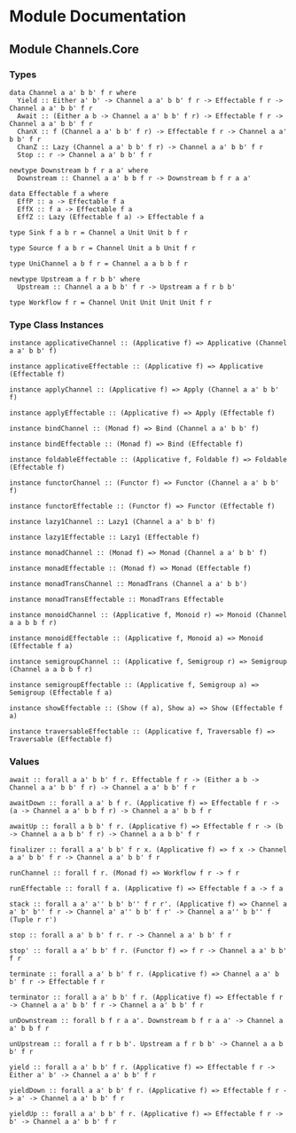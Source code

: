 # Module Documentation

## Module Channels.Core

### Types

    data Channel a a' b b' f r where
      Yield :: Either a' b' -> Channel a a' b b' f r -> Effectable f r -> Channel a a' b b' f r
      Await :: (Either a b -> Channel a a' b b' f r) -> Effectable f r -> Channel a a' b b' f r
      ChanX :: f (Channel a a' b b' f r) -> Effectable f r -> Channel a a' b b' f r
      ChanZ :: Lazy (Channel a a' b b' f r) -> Channel a a' b b' f r
      Stop :: r -> Channel a a' b b' f r

    newtype Downstream b f r a a' where
      Downstream :: Channel a a' b b f r -> Downstream b f r a a'

    data Effectable f a where
      EffP :: a -> Effectable f a
      EffX :: f a -> Effectable f a
      EffZ :: Lazy (Effectable f a) -> Effectable f a

    type Sink f a b r = Channel a Unit Unit b f r

    type Source f a b r = Channel Unit a b Unit f r

    type UniChannel a b f r = Channel a a b b f r

    newtype Upstream a f r b b' where
      Upstream :: Channel a a b b' f r -> Upstream a f r b b'

    type Workflow f r = Channel Unit Unit Unit Unit f r


### Type Class Instances

    instance applicativeChannel :: (Applicative f) => Applicative (Channel a a' b b' f)

    instance applicativeEffectable :: (Applicative f) => Applicative (Effectable f)

    instance applyChannel :: (Applicative f) => Apply (Channel a a' b b' f)

    instance applyEffectable :: (Applicative f) => Apply (Effectable f)

    instance bindChannel :: (Monad f) => Bind (Channel a a' b b' f)

    instance bindEffectable :: (Monad f) => Bind (Effectable f)

    instance foldableEffectable :: (Applicative f, Foldable f) => Foldable (Effectable f)

    instance functorChannel :: (Functor f) => Functor (Channel a a' b b' f)

    instance functorEffectable :: (Functor f) => Functor (Effectable f)

    instance lazy1Channel :: Lazy1 (Channel a a' b b' f)

    instance lazy1Effectable :: Lazy1 (Effectable f)

    instance monadChannel :: (Monad f) => Monad (Channel a a' b b' f)

    instance monadEffectable :: (Monad f) => Monad (Effectable f)

    instance monadTransChannel :: MonadTrans (Channel a a' b b')

    instance monadTransEffectable :: MonadTrans Effectable

    instance monoidChannel :: (Applicative f, Monoid r) => Monoid (Channel a a b b f r)

    instance monoidEffectable :: (Applicative f, Monoid a) => Monoid (Effectable f a)

    instance semigroupChannel :: (Applicative f, Semigroup r) => Semigroup (Channel a a b b f r)

    instance semigroupEffectable :: (Applicative f, Semigroup a) => Semigroup (Effectable f a)

    instance showEffectable :: (Show (f a), Show a) => Show (Effectable f a)

    instance traversableEffectable :: (Applicative f, Traversable f) => Traversable (Effectable f)


### Values

    await :: forall a a' b b' f r. Effectable f r -> (Either a b -> Channel a a' b b' f r) -> Channel a a' b b' f r

    awaitDown :: forall a a' b f r. (Applicative f) => Effectable f r -> (a -> Channel a a' b b f r) -> Channel a a' b b f r

    awaitUp :: forall a b b' f r. (Applicative f) => Effectable f r -> (b -> Channel a a b b' f r) -> Channel a a b b' f r

    finalizer :: forall a a' b b' f r x. (Applicative f) => f x -> Channel a a' b b' f r -> Channel a a' b b' f r

    runChannel :: forall f r. (Monad f) => Workflow f r -> f r

    runEffectable :: forall f a. (Applicative f) => Effectable f a -> f a

    stack :: forall a a' a'' b b' b'' f r r'. (Applicative f) => Channel a a' b' b'' f r -> Channel a' a'' b b' f r' -> Channel a a'' b b'' f (Tuple r r')

    stop :: forall a a' b b' f r. r -> Channel a a' b b' f r

    stop' :: forall a a' b b' f r. (Functor f) => f r -> Channel a a' b b' f r

    terminate :: forall a a' b b' f r. (Applicative f) => Channel a a' b b' f r -> Effectable f r

    terminator :: forall a a' b b' f r. (Applicative f) => Effectable f r -> Channel a a' b b' f r -> Channel a a' b b' f r

    unDownstream :: forall b f r a a'. Downstream b f r a a' -> Channel a a' b b f r

    unUpstream :: forall a f r b b'. Upstream a f r b b' -> Channel a a b b' f r

    yield :: forall a a' b b' f r. (Applicative f) => Effectable f r -> Either a' b' -> Channel a a' b b' f r

    yieldDown :: forall a a' b b' f r. (Applicative f) => Effectable f r -> a' -> Channel a a' b b' f r

    yieldUp :: forall a a' b b' f r. (Applicative f) => Effectable f r -> b' -> Channel a a' b b' f r



